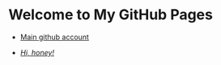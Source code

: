 # Welcome to My GitHub Pages

- [Main github account](https://github.com/brainabuser)


- [_Hi, honey!_](/images/candle.jpg)
